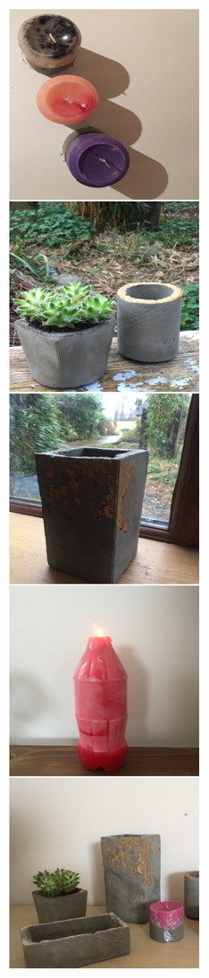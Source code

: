 <article class="col-6 col-12-xsmall work-item">
    <img src="/images/11.jpg" alt="", width=340, height=340 /></a>
  <article class="col-6 col-12-xsmall work-item">
    <img src="/images/12.jpg" alt="", width=340, height=340 /></a>
    <article class="col-6 col-12-xsmall work-item">
    <img src="/images/13.jpg" alt="", width=340, height=340 /></a>
      <article class="col-6 col-12-xsmall work-item">
    <img src="/images/14.jpg" alt="", width=340, height=340 /></a>
        <article class="col-6 col-12-xsmall work-item">
 <img src="/images/15.jpg" alt="", width=340, height=340 /></a>
